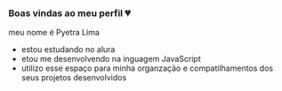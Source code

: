 ### Boas vindas ao meu perfil 💔

meu nome é Pyetra Lima 

 - estou estudando no alura
- etou me desenvolvendo na inguagem JavaScript
- utilizo esse espaço para minha organzação e compatilhamentos dos seus projetos desenvolvidos
